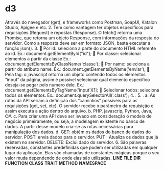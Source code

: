 # d3
Através do navegador (get), e frameworks como Postman, SoapUI, Katalon Studio, Apigee e etc.
2. Tem como vantagem ter objetos específicos para requisições (Request) e repostas (Response). O fetch() retorna uma Promise, que retorna um objeto Response, com informações da resposta do servidor. Como a resposta deve ser em formato JSON, basta executar a função json().
3.
 Por id: seleciona a parte do documento HTML referente ao id.
Ex.: document.getElementById("id");
 Por classe: selecionar elementos a partir da classe
Ex.: document.getElementsByClassName('classe');
 Por name: seleciona a partir do atributo name.
Ex.: document.getElementsByName('enviar');
 Pela tag: o javascript retorna um objeto contendo todos os elementos “input” da página, assim é possível selecionar qual elemento especifico deseja-se pegar pelo numero dele.
Ex.: document.getElementsByTagName('input')[1];
 Selecionar todos: seleciona todos os elementos.
Ex.: document.querySelectorAll('.class');
4. .
5. .
a. As rotas da API seriam a definição dos “caminhos” possíveis para as requisições (get, set, etc). O servidor recebe o parâmetro da requisição e assim executa a ação dentro do arquivo.
b. PHP, javascrip, Python, Java, C#.
c. Para criar uma API deve ser levado em consideração o modelo de negócio primeiramente, ou seja, a modelagem existente no banco de dados. A partir desse modelo cria-se as rotas necessárias para manipulação dos dados.
d. GET: obtém os dados do banco de dados do servidor.
POST: envia dados para o servidor.
PUT : Atualiza os dados que já existem no servidor.
DELETE: Exclui dado do servidor.
6. São palavras reservadas, constantes predefinidas que podem ser utilizadas em qualquer lugar da aplicação. Elas são chamadas de constantes mágicas porque o seu valor muda dependendo de onde elas são utilizadas.
__LINE__
__FILE__
__DIR__
__FUNCTION__
__CLASS__
__TRAIT__
__METHOD__
__NAMESPACE__
